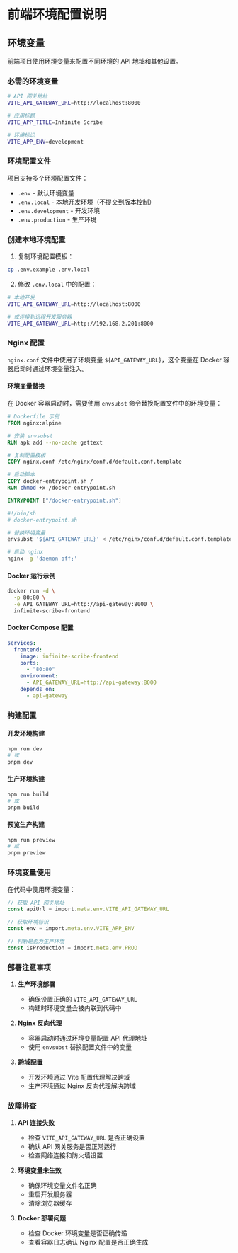 # 前端环境配置说明

## 环境变量

前端项目使用环境变量来配置不同环境的 API 地址和其他设置。

### 必需的环境变量

```bash
# API 网关地址
VITE_API_GATEWAY_URL=http://localhost:8000

# 应用标题
VITE_APP_TITLE=Infinite Scribe

# 环境标识
VITE_APP_ENV=development
```

### 环境配置文件

项目支持多个环境配置文件：

- `.env` - 默认环境变量
- `.env.local` - 本地开发环境（不提交到版本控制）
- `.env.development` - 开发环境
- `.env.production` - 生产环境

### 创建本地环境配置

1. 复制环境配置模板：
```bash
cp .env.example .env.local
```

2. 修改 `.env.local` 中的配置：
```bash
# 本地开发
VITE_API_GATEWAY_URL=http://localhost:8000

# 或连接到远程开发服务器
VITE_API_GATEWAY_URL=http://192.168.2.201:8000
```

### Nginx 配置

`nginx.conf` 文件中使用了环境变量 `${API_GATEWAY_URL}`，这个变量在 Docker 容器启动时通过环境变量注入。

#### 环境变量替换

在 Docker 容器启动时，需要使用 `envsubst` 命令替换配置文件中的环境变量：

```dockerfile
# Dockerfile 示例
FROM nginx:alpine

# 安装 envsubst
RUN apk add --no-cache gettext

# 复制配置模板
COPY nginx.conf /etc/nginx/conf.d/default.conf.template

# 启动脚本
COPY docker-entrypoint.sh /
RUN chmod +x /docker-entrypoint.sh

ENTRYPOINT ["/docker-entrypoint.sh"]
```

```bash
#!/bin/sh
# docker-entrypoint.sh

# 替换环境变量
envsubst '${API_GATEWAY_URL}' < /etc/nginx/conf.d/default.conf.template > /etc/nginx/conf.d/default.conf

# 启动 nginx
nginx -g 'daemon off;'
```

#### Docker 运行示例

```bash
docker run -d \
  -p 80:80 \
  -e API_GATEWAY_URL=http://api-gateway:8000 \
  infinite-scribe-frontend
```

#### Docker Compose 配置

```yaml
services:
  frontend:
    image: infinite-scribe-frontend
    ports:
      - "80:80"
    environment:
      - API_GATEWAY_URL=http://api-gateway:8000
    depends_on:
      - api-gateway
```

### 构建配置

#### 开发环境构建
```bash
npm run dev
# 或
pnpm dev
```

#### 生产环境构建
```bash
npm run build
# 或
pnpm build
```

#### 预览生产构建
```bash
npm run preview
# 或
pnpm preview
```

### 环境变量使用

在代码中使用环境变量：

```typescript
// 获取 API 网关地址
const apiUrl = import.meta.env.VITE_API_GATEWAY_URL

// 获取环境标识
const env = import.meta.env.VITE_APP_ENV

// 判断是否为生产环境
const isProduction = import.meta.env.PROD
```

### 部署注意事项

1. **生产环境部署**
   - 确保设置正确的 `VITE_API_GATEWAY_URL`
   - 构建时环境变量会被内联到代码中

2. **Nginx 反向代理**
   - 容器启动时通过环境变量配置 API 代理地址
   - 使用 `envsubst` 替换配置文件中的变量

3. **跨域配置**
   - 开发环境通过 Vite 配置代理解决跨域
   - 生产环境通过 Nginx 反向代理解决跨域

### 故障排查

1. **API 连接失败**
   - 检查 `VITE_API_GATEWAY_URL` 是否正确设置
   - 确认 API 网关服务是否正常运行
   - 检查网络连接和防火墙设置

2. **环境变量未生效**
   - 确保环境变量文件名正确
   - 重启开发服务器
   - 清除浏览器缓存

3. **Docker 部署问题**
   - 检查 Docker 环境变量是否正确传递
   - 查看容器日志确认 Nginx 配置是否正确生成